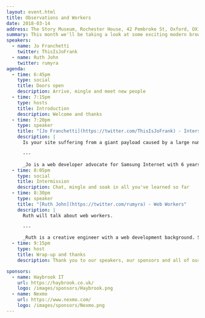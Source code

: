 ```yaml
---
layout: event.html
title: Observations and Workers
date: 2018-03-14
address: The Story Museum, Rochester House, 42 Pembroke St, Oxford, OX11BP
summary: This month we'll be taking a look at some exciting modern browser features that can be used to help improve the performance of your sites.
speakers:
  - name: Jo Franchetti
    twitter: ThisIsJoFrank
  - name: Ruth John
    twitter: rumyra
agenda:
  - time: 6:45pm
    type: social
    title: Doors open
    description: Arrive, mingle and meet new people
  - time: 7:15pm
    type: hosts
    title: Introduction
    description: Welcome and thanks
  - time: 7:20pm
    type: speaker
    title: "[Jo Franchetti](https://twitter.com/ThisIsJoFrank) - Intersection Observer - lazy load your images to improve your site's performance"
    description: |
      Is your site suffering from a giant payload caused by a large number of images? Intersection Observer may be the API for you! I'll show you how to only load images once they scroll into view with examples from a recent project.

      ---

      _Jo is a web developer advocate for Samsung Internet with 6 years experience as a front end developer. She's worked in various parts of the tech industry from startups, agencies, charities to large organisations._
  - time: 8:05pm
    type: social
    title: Intermission
    description: Chat, mingle and soak in all you've learned so far
  - time: 8:30pm
    type: speaker
    title: "[Ruth John](https://twitter.com/rumyra) - Web Workers"
    description: |
      Ruth will talk about web workers.

      ---

      _Ruth is a creative engineer with a web development background. She has enjoyed a fifteen year career working on websites, applications, and most recently interactive art projects, especially those featuring audio. She also educates people. As a Google Developer Expert and founding member of [{ Live : JS }](https://livejs.network/) she&#8217;s almost always got a conference talk lined up, article ready to be published, or live show tour date in the diary._
  - time: 9:15pm
    type: host
    title: Wrap-up and thanks
    description: Thank you to our speakers, our sponsors and all of our attendees

sponsors:
  - name: Haybrook IT
    url: https://haybrook.co.uk/
    logo: /images/sponsors/Haybrook.png
  - name: Nexmo
    url: https://www.nexmo.com/
    logo: /images/sponsors/Nexmo.png
---
```

